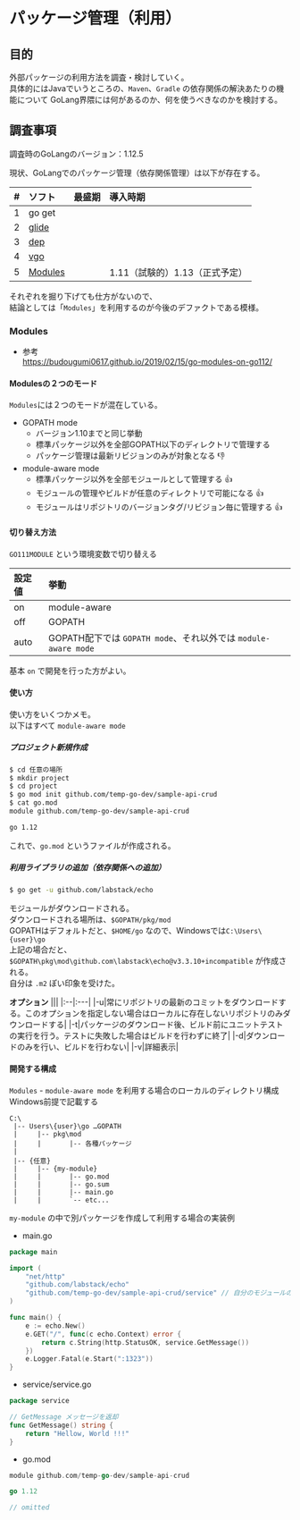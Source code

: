 # パッケージ管理（利用）

## 目的
外部パッケージの利用方法を調査・検討していく。  
具体的にはJavaでいうところの、`Maven`、`Gradle` の依存関係の解決あたりの機能について
GoLang界隈には何があるのか、何を使うべきなのかを検討する。

## 調査事項

調査時のGoLangのバージョン：1.12.5

現状、GoLangでのパッケージ管理（依存関係管理）は以下が存在する。

|#|ソフト|最盛期|導入時期|
|:---:|:---|:---|:---|
|1|go get||
|2|[glide](https://github.com/Masterminds/glide)|||
|3|[dep](https://github.com/golang/dep)|||
|4|[vgo](https://github.com/golang/vgo)|||
|5|[Modules](https://github.com/golang/mod)||1.11（試験的）1.13（正式予定）|

それぞれを掘り下げても仕方がないので、  
結論としては「`Modules`」を利用するのが今後のデファクトである模様。

### Modules

- 参考  
https://budougumi0617.github.io/2019/02/15/go-modules-on-go112/

#### Modulesの２つのモード
`Modules`には２つのモードが混在している。
- GOPATH mode
  - バージョン1.10までと同じ挙動
  - 標準パッケージ以外を全部GOPATH以下のディレクトリで管理する
  - パッケージ管理は最新リビジョンのみが対象となる :thumbsdown:
- module-aware mode
  - 標準パッケージ以外を全部モジュールとして管理する :thumbsup:
  - モジュールの管理やビルドが任意のディレクトリで可能になる :thumbsup:
  - モジュールはリポジトリのバージョンタグ/リビジョン毎に管理する :thumbsup:

#### 切り替え方法
`GO111MODULE` という環境変数で切り替える

|設定値|挙動|
|:---|:---|
|on|module-aware|
|off|GOPATH|
|auto|GOPATH配下では `GOPATH mode`、それ以外では `module-aware mode`|

基本 `on` で開発を行った方がよい。

#### 使い方

使い方をいくつかメモ。  
以下はすべて `module-aware mode`

##### プロジェクト新規作成
```bash
$ cd 任意の場所
$ mkdir project
$ cd project
$ go mod init github.com/temp-go-dev/sample-api-crud
$ cat go.mod
module github.com/temp-go-dev/sample-api-crud

go 1.12
```
これで、`go.mod` というファイルが作成される。

##### 利用ライブラリの追加（依存関係への追加）
```bash
$ go get -u github.com/labstack/echo
```
モジュールがダウンロードされる。  
ダウンロードされる場所は、`$GOPATH/pkg/mod`  
GOPATHはデフォルトだと、`$HOME/go` なので、Windowsでは`C:\Users\{user}\go`  
上記の場合だと、`$GOPATH\pkg\mod\github.com\labstack\echo@v3.3.10+incompatible` が作成される。  
自分は `.m2` ぽい印象を受けた。

__オプション__
|||
|:--|:---|
|-u|常にリポジトリの最新のコミットをダウンロードする。このオプションを指定しない場合はローカルに存在しないリポジトリのみダウンロードする|
|-t|パッケージのダウンロード後、ビルド前にユニットテストの実行を行う。テストに失敗した場合はビルドを行わずに終了|
|-d|ダウンロードのみを行い、ビルドを行わない|
|-v|詳細表示|

#### 開発する構成

`Modules` - `module-aware mode` を利用する場合のローカルのディレクトリ構成
Windows前提で記載する

```
C:\
 |-- Users\{user}\go …GOPATH
 |     |-- pkg\mod
 |     |       |-- 各種パッケージ
 |
 |-- {任意} 
 |     |-- {my-module}
 |     |       |-- go.mod
 |     |       |-- go.sum
 |     |       |-- main.go
 |     |       `-- etc...
```

`my-module` の中で別パッケージを作成して利用する場合の実装例

- main.go
```go
package main

import (
	"net/http"
	"github.com/labstack/echo"
	"github.com/temp-go-dev/sample-api-crud/service" // 自分のモジュールの別パッケージ
)

func main() {
	e := echo.New()
	e.GET("/", func(c echo.Context) error {
		return c.String(http.StatusOK, service.GetMessage())
	})
	e.Logger.Fatal(e.Start(":1323"))
}
```

- service/service.go
```go
package service

// GetMessage メッセージを返却
func GetMessage() string {
	return "Hellow, World !!!"
}
```

- go.mod
```go
module github.com/temp-go-dev/sample-api-crud

go 1.12

// omitted
```